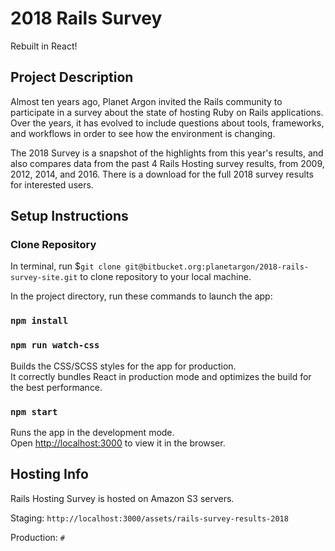 # 2018 Rails Survey
Rebuilt in React!

## Project Description
Almost ten years ago, Planet Argon invited the Rails community to participate in a survey about the state of hosting Ruby on Rails applications. Over the years, it has evolved to include questions about tools, frameworks, and workflows in order to see how the environment is changing.

The 2018 Survey is a snapshot of the highlights from this year's results, and also compares data from the past 4 Rails Hosting survey results, from 2009, 2012, 2014, and 2016. There is a download for the full 2018 survey results for interested users.

## Setup Instructions

### Clone Repository

In terminal, run $`git clone git@bitbucket.org:planetargon/2018-rails-survey-site.git` to clone repository to your local machine.

In the project directory, run these commands to launch the app:

### `npm install`

### `npm run watch-css`

Builds the CSS/SCSS styles for the app for production.<br>
It correctly bundles React in production mode and optimizes the build for the best performance.

### `npm start`

Runs the app in the development mode.<br>
Open [http://localhost:3000](http://localhost:3000) to view it in the browser.

## Hosting Info
Rails Hosting Survey is hosted on Amazon S3 servers.

Staging:
`http://localhost:3000/assets/rails-survey-results-2018`

Production:
`#`

